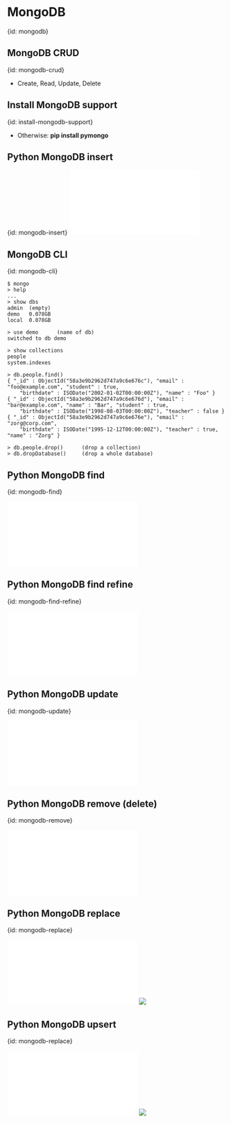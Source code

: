 # MongoDB
{id: mongodb}

## MongoDB CRUD
{id: mongodb-crud}

* Create, Read, Update, Delete




## Install MongoDB support
{id: install-mongodb-support}

* Otherwise: **pip install pymongo**



## Python MongoDB insert
{id: mongodb-insert}
![](examples/mongodb/insert.py)


## MongoDB CLI
{id: mongodb-cli}

```
$ mongo
> help
...
> show dbs
admin  (empty)
demo   0.078GB
local  0.078GB

> use demo      (name of db)
switched to db demo

> show collections
people
system.indexes

> db.people.find()
{ "_id" : ObjectId("58a3e9b2962d747a9c6e676c"), "email" : "foo@example.com", "student" : true,
    "birthdate" : ISODate("2002-01-02T00:00:00Z"), "name" : "Foo" }
{ "_id" : ObjectId("58a3e9b2962d747a9c6e676d"), "email" : "bar@example.com", "name" : "Bar", "student" : true,
    "birthdate" : ISODate("1998-08-03T00:00:00Z"), "teacher" : false }
{ "_id" : ObjectId("58a3e9b2962d747a9c6e676e"), "email" : "zorg@corp.com",
    "birthdate" : ISODate("1995-12-12T00:00:00Z"), "teacher" : true, "name" : "Zorg" }

> db.people.drop()      (drop a collection)
> db.dropDatabase()     (drop a whole database)
```


## Python MongoDB find
{id: mongodb-find}

![](examples/mongodb/find.py)


## Python MongoDB find refine
{id: mongodb-find-refine}

![](examples/mongodb/find_by_name.py)


## Python MongoDB update
{id: mongodb-update}

![](examples/mongodb/update.py)


## Python MongoDB remove (delete)
{id: mongodb-remove}

![](examples/mongodb/delete.py)


## Python MongoDB replace
{id: mongodb-replace}

![](examples/mongodb/replace.py)
![](examples/mongodb/replace.out)

## Python MongoDB upsert
{id: mongodb-replace}

![](examples/mongodb/replace_upsert.py)
![](examples/mongodb/replace_upsert.out)

